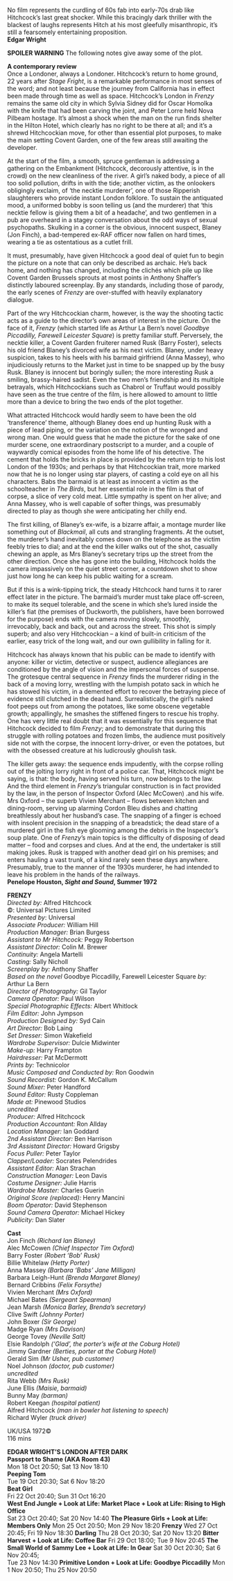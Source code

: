 

No film represents the curdling of 60s fab into early-70s drab like Hitchcock’s last great shocker. While this bracingly dark thriller with the blackest of laughs represents Hitch at his most gleefully misanthropic, it’s still a fearsomely entertaining proposition.<br>
**Edgar Wright**<br>

**SPOILER WARNING** The following notes give away some of the plot.<br>

**A contemporary review**<br>
Once a Londoner, always a Londoner. Hitchcock’s return to home ground,  
22 years after _Stage Fright_, is a remarkable performance in most senses of the word; and not least because the journey from California has in effect been made through time as well as space. Hitchcock’s London in _Frenzy_ remains the same old city in which Sylvia Sidney did for Oscar Homolka with the knife that had been carving the joint, and Peter Lorre held Nova Pilbeam hostage. It’s almost a shock when the man on the run finds shelter in the Hilton Hotel, which clearly has no right to be there at all; and it’s a shrewd Hitchcockian move, for other than essential plot purposes, to make the main setting Covent Garden, one of the few areas still awaiting the developer.

At the start of the film, a smooth, spruce gentleman is addressing a gathering on the Embankment (Hitchcock, decorously attentive, is in the crowd) on the new cleanliness of the river. A girl’s naked body, a piece of all too solid pollution, drifts in with the tide; another victim, as the onlookers obligingly exclaim, of ‘the necktie murderer’, one of those Ripperish slaughterers who provide instant London folklore. To sustain the antiquated mood, a uniformed bobby is soon telling us (and the murderer) that ‘this necktie fellow is giving them a bit of a headache’, and two gentlemen in a pub are overheard in a stagey conversation about the odd ways of sexual psychopaths. Skulking in a corner is the obvious, innocent suspect, Blaney (Jon Finch), a bad-tempered ex-RAF officer now fallen on hard times, wearing a tie as ostentatious as a cutlet frill.

It must, presumably, have given Hitchcock a good deal of quiet fun to begin the picture on a note that can only be described as archaic. He’s back home, and nothing has changed, including the clichés which pile up like Covent Garden Brussels sprouts at most points in Anthony Shaffer’s distinctly laboured screenplay. By any standards, including those of parody, the early scenes of _Frenzy_ are over-stuffed with heavily explanatory dialogue.

Part of the wry Hitchcockian charm, however, is the way the shooting tactic acts as a guide to the director’s own areas of interest in the picture. On the face of it, _Frenzy_ (which started life as Arthur La Bern’s novel _Goodbye Piccadilly, Farewell Leicester Square_) is pretty familiar stuff. Perversely, the necktie killer, a Covent Garden fruiterer named Rusk (Barry Foster), selects his old friend Blaney’s divorced wife as his next victim. Blaney, under heavy suspicion, takes to his heels with his barmaid girlfriend (Anna Massey), who injudiciously returns to the Market just in time to be snapped up by the busy Rusk. Blaney is innocent but boringly sullen; the more interesting Rusk a smiling, brassy-haired sadist. Even the two men’s friendship and its multiple betrayals, which Hitchcockians such as Chabrol or Truffaut would possibly have seen as the true centre of the film, is here allowed to amount to little more than a device to bring the two ends of the plot together.

What attracted Hitchcock would hardly seem to have been the old ‘transference’ theme, although Blaney does end up hunting Rusk with a piece of lead piping, or the variation on the notion of the wronged and wrong man. One would guess that he made the picture for the sake of one murder scene, one extraordinary postscript to a murder, and a couple of waywardly comical episodes from the home life of his detective. The cement that holds the bricks in place is provided by the return trip to his lost London of the 1930s; and perhaps by that Hitchcockian trait, more marked now that he is no longer using star players, of casting a cold eye on all his characters. Babs the barmaid is at least as innocent a victim as the schoolteacher in _The Birds_, but her essential role in the film is that of corpse, a slice of very cold meat. Little sympathy is spent on her alive; and Anna Massey, who is well capable of softer things, was presumably directed to play as though she were anticipating her chilly end.

The first killing, of Blaney’s ex-wife, is a bizarre affair, a montage murder like something out of _Blackmail_, all cuts and strangling fragments. At the outset, the murderer’s hand inevitably comes down on the telephone as the victim feebly tries to dial; and at the end the killer walks out of the shot, casually chewing an apple, as Mrs Blaney’s secretary trips up the street from the other direction. Once she has gone into the building, Hitchcock holds the camera impassively on the quiet street corner, a countdown shot to show just how long he can keep his public waiting for a scream.

But if this is a wink-tipping trick, the steady Hitchcock hand turns it to rarer effect later in the picture. The barmaid’s murder must take place off-screen, to make its sequel tolerable, and the scene in which she’s lured inside the killer’s fiat (the premises of Duckworth, the publishers, have been borrowed for the purpose) ends with the camera moving slowly, smoothly, irrevocably, back and back, out and across the street. This shot is simply superb; and also very Hitchcockian – a kind of built-in criticism of the earlier, easy trick of the long wait, and our own gullibility in falling for it.

Hitchcock has always known that his public can be made to identify with anyone: killer or victim, detective or suspect, audience allegiances are conditioned by the angle of vision and the impersonal forces of suspense.  
The grotesque central sequence in _Frenzy_ finds the murderer riding in the back of a moving lorry, wrestling with the lumpish potato sack in which he has stowed his victim, in a demented effort to recover the betraying piece of evidence still clutched in the dead hand. Surrealistically, the girl’s naked foot peeps out from among the potatoes, like some obscene vegetable growth; appallingly, he smashes the stiffened fingers to rescue his trophy. One has very little real doubt that it was essentially for this sequence that Hitchcock decided to film _Frenzy_; and to demonstrate that during this struggle with rolling potatoes and frozen limbs, the audience must positively side not with the corpse, the innocent lorry-driver, or even the potatoes, but with the obsessed creature at his ludicrously ghoulish task.

The killer gets away: the sequence ends impudently, with the corpse rolling out of the jolting lorry right in front of a police car. That, Hitchcock might be saying, is that: the body, having served his turn, now belongs to the law. And the third element in _Frenzy_’s triangular construction is in fact provided by the law, in the person of Inspector Oxford (Alec McCowen) .and his wife. Mrs Oxford – the superb Vivien Merchant – flows between kitchen and dining-room, serving up alarming Cordon Bleu dishes and chatting breathlessly about her husband’s case. The snapping of a finger is echoed with insolent precision in the snapping of a breadstick; the dead stare of a murdered girl in the fish eye glooming among the debris in the Inspector’s soup plate. One of _Frenzy_’s main topics is the difficulty of disposing of dead matter – food and corpses and clues. And at the end, the undertaker is still making jokes. Rusk is trapped with another dead girl on his premises; and enters hauling a vast trunk, of a kind rarely seen these days anywhere. Presumably, true to the manner of the 1930s murderer, he had intended to leave his problem in the hands of the railways.<br>
**Penelope Houston, _Sight and Sound_, Summer 1972**<br>

**FRENZY**<br>
_Directed by:_ Alfred Hitchcock<br>
©: Universal Pictures Limited<br>
_Presented by_: Universal<br>
_Associate Producer:_ William Hill<br>
_Production Manager:_ Brian Burgess<br>
_Assistant to Mr Hitchcock:_ Peggy Robertson<br>
_Assistant Director:_ Colin M. Brewer<br>
_Continuity:_ Angela Martelli<br>
_Casting:_ Sally Nicholl<br>
_Screenplay by:_ Anthony Shaffer<br>
_Based on the novel_ Goodbye Piccadilly, Farewell Leicester Square _by:_ Arthur La Bern<br>
_Director of Photography:_ Gil Taylor<br>
_Camera Operator:_ Paul Wilson<br>
_Special Photographic Effects:_ Albert Whitlock<br>
_Film Editor:_ John Jympson<br>
_Production Designed by:_ Syd Cain<br>
_Art Director:_ Bob Laing<br>
_Set Dresser:_ Simon Wakefield<br>
_Wardrobe Supervisor:_ Dulcie Midwinter<br>
_Make-up:_ Harry Frampton<br>
_Hairdresser:_ Pat McDermott<br>
_Prints by:_ Technicolor<br>
_Music Composed and Conducted by:_ Ron Goodwin<br>
_Sound Recordist:_ Gordon K. McCallum<br>
_Sound Mixer:_ Peter Handford<br>
_Sound Editor:_ Rusty Coppleman<br>
_Made at:_ Pinewood Studios<br>
_uncredited_<br>
_Producer:_ Alfred Hitchcock<br>
_Production Accountant:_ Ron Allday<br>
_Location Manager:_ Ian Goddard<br>
_2nd Assistant Director:_ Ben Harrison<br>
_3rd Assistant Director:_ Howard Grigsby<br>
_Focus Puller:_ Peter Taylor<br>
_Clapper/Loader:_ Socrates Pelendrides<br>
_Assistant Editor:_ Alan Strachan<br>
_Construction Manager:_ Leon Davis<br>
_Costume Designer:_ Julie Harris<br>
_Wardrobe Master:_ Charles Guerin<br>
_Original Score (replaced):_ Henry Mancini<br>
_Boom Operator:_ David Stephenson<br>
_Sound Camera Operator:_ Michael Hickey<br>
_Publicity:_ Dan Slater<br>

**Cast**<br>
Jon Finch _(Richard Ian Blaney)_<br>
Alec McCowen _(Chief Inspector Tim Oxford)_<br>
Barry Foster _(Robert ‘Bob’ Rusk)_<br>
Billie Whitelaw _(Hetty Porter)_<br>
Anna Massey _(Barbara ‘Babs’ Jane Milligan)_<br>
Barbara Leigh-Hunt _(Brenda Margaret Blaney)_<br>
Bernard Cribbins _(Felix Forsythe)_<br>
Vivien Merchant _(Mrs Oxford)_<br>
Michael Bates _(Sergeant Spearman)_<br>
Jean Marsh _(Monica Barley, Brenda’s secretary)_<br>
Clive Swift _(Johnny Porter)_<br>
John Boxer _(Sir George)_<br>
Madge Ryan _(Mrs Davison)_<br>
George Tovey _(Neville Salt)_<br>
Elsie Randolph  _(‘Glad’, the porter’s wife at the Coburg Hotel)_<br>
Jimmy Gardner _(Berties, porter at the Coburg Hotel)_<br>
Gerald Sim _(Mr Usher, pub customer)_<br>
Noel Johnson _(doctor, pub customer)_<br>
_uncredited_<br>
Rita Webb _(Mrs Rusk)_<br>
June Ellis _(Maisie, barmaid)_<br>
Bunny May _(barman)_<br>
Robert Keegan _(hospital patient)_<br>
Alfred Hitchcock 
_(man in bowler hat listening to speech)_<br>
Richard Wyler _(truck driver)_<br>

UK/USA 1972©<br>
116 mins<br>

**EDGAR WRIGHT’S  LONDON AFTER DARK**<br>
**Passport to Shame (AKA Room 43)**<br>
Mon 18 Oct 20:50; Sat 13 Nov 18:10<br>
**Peeping Tom**<br>
Tue 19 Oct 20:30; Sat 6 Nov 18:20<br>
**Beat Girl**<br>
Fri 22 Oct 20:40; Sun 31 Oct 16:20<br>
**West End Jungle + Look at Life: Market Place  + Look at Life: Rising to High Office**<br>
Sat 23 Oct 20:40; Sat 20 Nov 14:40
**The Pleasure Girls + Look at Life: Members Only**
Mon 25 Oct 20:50; Mon 29 Nov 18:20
**Frenzy**
Wed 27 Oct 20:45; Fri 19 Nov 18:30
**Darling**
Thu 28 Oct 20:30; Sat 20 Nov 13:20
**Bitter Harvest + Look at Life: Coffee Bar**
Fri 29 Oct 18:00; Tue 9 Nov 20:45
**The Small World of Sammy Lee  + Look at Life: In Gear**
Sat 30 Oct 20:30; Sat 6 Nov 20:45;  
Tue 23 Nov 14:30
**Primitive London  + Look at Life: Goodbye Piccadilly**
Mon 1 Nov 20:50; Thu 25 Nov 20:50
<!--stackedit_data:
eyJoaXN0b3J5IjpbLTEwMTc0OTIxMjJdfQ==
-->